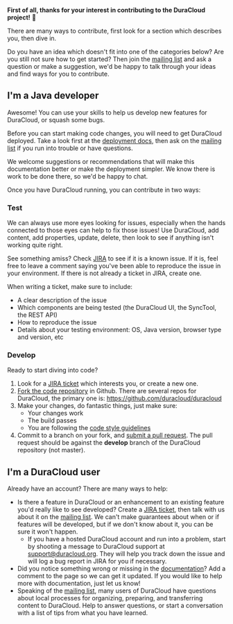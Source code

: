 **First of all, thanks for your interest in contributing to the DuraCloud project!** :tada:

There are many ways to contribute, first look for a section which describes you, then dive in.

Do you have an idea which doesn't fit into one of the categories below? Are you still not sure how to get started? Then join the [mailing list](https://groups.google.com/group/duracloud-users) and ask a question or make a suggestion, we'd be happy to talk through your ideas and find ways for you to contribute.

## I'm a Java developer

Awesome! You can use your skills to help us develop new features for DuraCloud, or squash some bugs. 

Before you can start making code changes, you will need to get DuraCloud deployed. Take a look first at the [deployment docs](https://wiki.duraspace.org/display/DURACLOUDDOC/Building+DuraCloud+from+Source), then ask on the [mailing list](https://groups.google.com/group/duracloud-users) if you run into trouble or have questions. 

We welcome suggestions or recommendations that will make this documentation better or make the deployment simpler. We know there is work to be done there, so we'd be happy to chat.

Once you have DuraCloud running, you can contribute in two ways:

### Test

We can always use more eyes looking for issues, especially when the hands connected to those eyes can help to fix those issues! Use DuraCloud, add content, add properties, update, delete, then look to see if anything isn't working quite right. 

See something amiss? Check [JIRA](https://jira.duraspace.org/projects/DURACLOUD) to see if it is a known issue. If it is, feel free to leave a comment saying you've been able to reproduce the issue in your environment. If there is not already a ticket in JIRA, create one. 

When writing a ticket, make sure to include:

* A clear description of the issue
* Which components are being tested (the DuraCloud UI, the SyncTool, the REST API)
* How to reproduce the issue
* Details about your testing environment: OS, Java version, browser type and version, etc

### Develop

Ready to start diving into code?

1. Look for a [JIRA ticket](https://jira.duraspace.org/projects/DURACLOUD) which interests you, or create a new one.
2. [Fork the code repository](https://help.github.com/articles/fork-a-repo/) in Github. There are several repos for DuraCloud, the primary one is: https://github.com/duracloud/duracloud
3. Make your changes, do fantastic things, just make sure:
    * Your changes work
    * The build passes
    * You are following the [code style guidelines](https://github.com/duraspace/resources/tree/master/checkstyle)
4. Commit to a branch on your fork, and [submit a pull request](https://help.github.com/articles/about-pull-requests/). The pull request should be against the **develop** branch of the DuraCloud repository (not master).


## I'm a DuraCloud user

Already have an account? There are many ways to help:

* Is there a feature in DuraCloud or an enhancement to an existing feature you'd really like to see developed? Create a [JIRA ticket](https://jira.duraspace.org/projects/DURACLOUD), then talk with us about it on the [mailing list](https://groups.google.com/group/duracloud-users). We can't make guarantees about when or if features will be developed, but if we don't know about it, you can be sure it won't happen.
  * If you have a hosted DuraCloud account and run into a problem, start by shooting a message to DuraCloud support at support@duracloud.org. They will help you track down the issue and will log a bug report in JIRA for you if necessary.
* Did you notice something wrong or missing in the [documentation](https://wiki.duraspace.org/display/DURACLOUD)? Add a comment to the page so we can get it updated. If you would like to help more with documentation, just let us know!
* Speaking of the [mailing list](https://groups.google.com/group/duracloud-users), many users of DuraCloud have questions about local processes for organizing, preparing, and transferring content to DuraCloud. Help to answer questions, or start a conversation with a list of tips from what you have learned.


